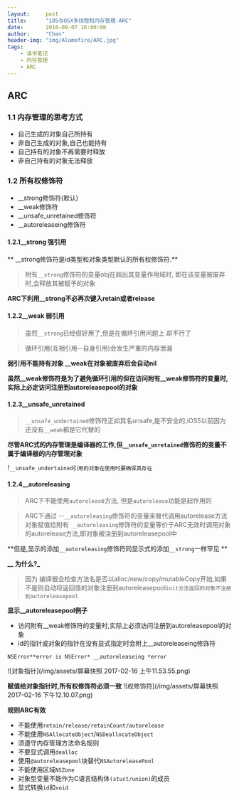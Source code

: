 ```yaml
---
layout:     post
title:      "iOS与OSX多线程和内存管理-ARC"
date:       2016-09-07 16:00:00
author:     "Chen"
header-img: "img/Alamofire/ARC.jpg"
tags:
    - 读书笔记
    - 内存管理
    - ARC
---
```


ARC
-------------

### 1.1 内存管理的思考方式

- 自己生成的对象自己所持有
- 非自己生成的对象,自己也能持有
- 自己持有的对象不再需要时释放
- 非自己持有的对象无法释放

### 1.2 所有权修饰符

-  __strong修饰符(默认)
- __weak修饰符
- __unsafe_unretained修饰符
- __autoreleaseing修饰符

#### 1.2.1__strong 强引用
** __strong修饰符是id类型和对象类型默认的所有权修饰符.**
> 附有`__strong`修饰符的变量obj在超出其变量作用域时, 即在该变量被废弃时,会释放其被赋予的对象

**ARC下利用__strong不必再次键入retain或者release**

#### 1.2.2__weak 弱引用
>虽然`__strong`已经佷好用了,但是在循环引用问题上 却不行了

>循环引用(互相引用--自身引用)会发生严重的内存泄漏

**弱引用不能持有对象 __weak在对象被废弃后会自动nil**

**虽然__weak修饰符是为了避免循环引用的但在访问附有__weak修饰符的变量时,实际上必定访问注册到autoreleasepool的对象**

#### 1.2.3__unsafe_unretained
> `__unsafe_undertained`修饰符正如其名unsafe,是不安全的,iOS5以前因为还没有`__weak`都是它代替的

**尽管ARC式的内存管理是编译器的工作,但`__unsafe_unretained`修饰符的变量不属于编译器的内存管理对象**

!`__unsafe_undertained引用的对象在使用时要确保其存在`

#### 1.2.4__autoreleasing
>ARC下不能使用`autoreleas`e方法, 但是`autorelease`功能是起作用的

>ARC下通过 --`__autoreleasing`修饰符的变量来替代调用autorelease方法对象赋值给附有 `__autoreleasing`修饰符的变量等价于ARC无效时调用对象的autorelease方法,即对象被注册到autoreleasepool中

**但是,显示的添加`__autoreleasing`修饰符同显示式的添加`__strong`一样罕见 **

**__ 为什么?_**

> 因为 编译器会检查方法名是否以alloc/new/copy/mutableCopy开始,如果不是则自动将返回值的对象注册到autoreleasepool`init方法返回的对象不注册到autoreleasepool`

**显示__autoreleasepool例子**
- 访问附有__weak修饰符的变量时,实际上必须访问注册到autoreleasepool的对象
- id的指针或对象的指针在没有显式指定时会附上__autoreleaseing修饰符
```obj
NSError**error is NSError* __autoreleaseing *error
```
![对象指针](/img/assets/屏幕快照 2017-02-16 上午11.53.55.png)


**赋值给对象指针时,所有权修饰符必须一致**
![权修饰符](/img/assets/屏幕快照 2017-02-16 下午12.10.07.png)

**规则ARC有效**
- 不能使用`retain/release/retainCount/autorelease`
- 不能使用`NSAllocateObject`/`NSDeallocateObject`
- 须遵守内存管理方法命名规则
- 不要显式调用`dealloc`
- 使用`@autoreleasepool`块替代`NSAutoreleasePool`
- 不能使用区域`NSZone`
-  对象型变量不能作为C语言结构体`(stuct/union)`的成员
- 显式转换`id`和`void`
